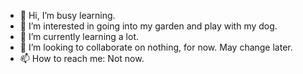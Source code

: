 - 👋 Hi, I’m busy learning.
- 👀 I’m interested in going into my garden and play with my dog.
- 🌱 I’m currently learning a lot.
- 💞️ I’m looking to collaborate on nothing, for now. May change later.
- 📫 How to reach me: Not now.

<!---
hwgtz/hwgtz is a ✨ special ✨ repository because its `README.md` (this file) appears on your GitHub profile.
You can click the Preview link to take a look at your changes.
--->
